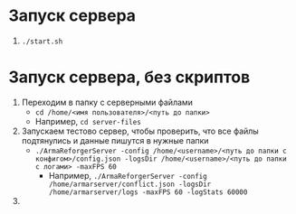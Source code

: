 

# Запуск сервера
1. `./start.sh`

# Запуск сервера, без скриптов
1. Переходим в папку с серверными файлами
    - `cd /home/<имя пользователя>/<путь до папки>`
    - Например, `cd server-files`
2. Запускаем тестово сервер, чтобы проверить, что все файлы подтянулись и данные пишутся в нужные папки
    - `./ArmaReforgerServer -config /home/<username>/<путь до папки с конфигом>/config.json -logsDir /home/<username>/<путь до папки с логами> -maxFPS 60`
       - Например, `./ArmaReforgerServer -config /home/armarserver/conflict.json -logsDir /home/armarserver/logs -maxFPS 60 -logStats 60000`
3. 
